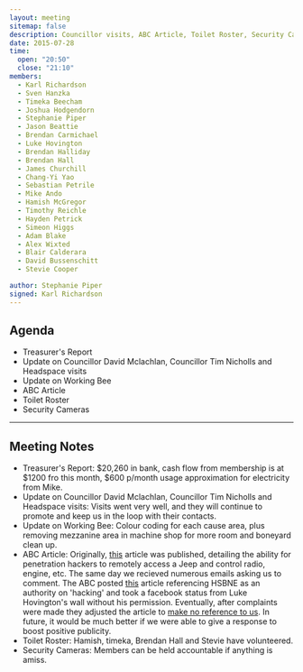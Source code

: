 ```yaml
---
layout: meeting
sitemap: false
description: Councillor visits, ABC Article, Toilet Roster, Security Cameras 
date: 2015-07-28
time:
  open: "20:50"
  close: "21:10"
members:
  - Karl Richardson
  - Sven Hanzka
  - Timeka Beecham
  - Joshua Hodgendorn
  - Stephanie Piper
  - Jason Beattie
  - Brendan Carmichael
  - Luke Hovington
  - Brendan Halliday
  - Brendan Hall
  - James Churchill
  - Chang-Yi Yao
  - Sebastian Petrile
  - Mike Ando
  - Hamish McGregor
  - Timothy Reichle
  - Hayden Petrick
  - Simeon Higgs
  - Adam Blake
  - Alex Wixted
  - Blair Calderara
  - David Bussenschitt
  - Stevie Cooper

author: Stephanie Piper
signed: Karl Richardson
---
```


## Agenda

  - Treasurer's Report
  - Update on Councillor David Mclachlan, Councillor Tim Nicholls and Headspace visits
  - Update on Working Bee
  - ABC Article
  - Toilet Roster
  - Security Cameras


---

## Meeting Notes

  - Treasurer's Report: $20,260 in bank, cash flow from membership is at $1200 fro this month, $600 p/month usage approximation for electricity from Mike.  
  - Update on Councillor David Mclachlan, Councillor Tim Nicholls and Headspace visits:  Visits went very well, and they will continue to promote and keep us in the loop with their contacts. 
  - Update on Working Bee:  Colour coding for each cause area, plus removing mezzanine area in machine shop for more room and boneyard clean up.  
  - ABC Article:  Originally, [this](http://www.wired.com/2015/07/hackers-remotely-kill-jeep-highway/) article was published, detailing the ability for penetration hackers to remotely access a Jeep and control radio, engine, etc. The same day we recieved numerous emails asking us to comment.  The ABC posted [this](http://i.imgur.com/34aby0s.png) article referencing HSBNE as an authority on 'hacking' and took a facebook status from Luke Hovington's wall without his permission.  Eventually, after complaints were made they adjusted the article to [make no reference to us](http://www.abc.net.au/news/2015-07-22/hackers-warn-smart-car-owners-of-potential-risks/6638784).  In future, it would be much better if we were able to give a response to boost positive publicity. 
  - Toilet Roster: Hamish, timeka, Brendan Hall and Stevie have volunteered. 
  - Security Cameras:  Members can be held accountable if anything is amiss. 
